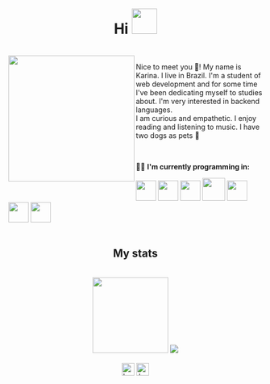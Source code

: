 <h1 align="center"> Hi <img src="https://media.giphy.com/media/w1OBpBd7kJqHrJnJ13/giphy.gif" width="50px"/></h1>
<br>
   <img align="left" src="https://user-images.githubusercontent.com/109771015/206862806-b5092122-a937-4e30-b477-47db84705b0f.gif" width="250px"/>
   <p>Nice to meet you 🙋‍! My name is Karina. I live in Brazil. I'm a student of web development and for some time I've been dedicating myself to studies about. I'm very interested in backend languages.<br> I am curious and empathetic. I enjoy reading and listening to music. I have two dogs as pets 🐾</p>
<br>
<div style="display: inline_block">
   <p>👩‍💻 <strong>I'm currently programming in:</strong></p>
   <img src="https://cdn.jsdelivr.net/gh/devicons/devicon/icons/html5/html5-original.svg" width="40px"/>
   <img src="https://cdn.jsdelivr.net/gh/devicons/devicon/icons/css3/css3-original.svg" width="40px"/>
   <img src="https://cdn.jsdelivr.net/gh/devicons/devicon/icons/javascript/javascript-original.svg" width="40px"/>
   <img src="https://cdn.jsdelivr.net/gh/devicons/devicon/icons/java/java-original.svg" width="45px"/>
   <img src="https://cdn.jsdelivr.net/gh/devicons/devicon/icons/python/python-original.svg" width="40px"/>
   <img src="https://cdn.jsdelivr.net/gh/devicons/devicon/icons/php/php-original.svg" width="40px"/>
   <img src="https://cdn.jsdelivr.net/gh/devicons/devicon/icons/mysql/mysql-original.svg" width="40px"/>
</div>
<br>
<div align="center">
   <h2>My stats</h2>
<br>
   <img height="150em" src="https://github-readme-stats.vercel.app/api?username=kamdn&show_icons=true&bg_color=272727&title_color=e6780b&icon_color=e6780b&text_color=fff&include_all_commits=true&count_private=true" />
   <img src="https://github-readme-stats.vercel.app/api/top-langs/?username=kamdn&layout=compact&bg_color=272727&title_color=e6780b&text_color=fff" />
</div>
<br>
<div align="center">
   <a href="https://instagram.com/ka.mdn" target="_blank"><img src="https://raw.githubusercontent.com/rahuldkjain/github-profile-readme-generator/master/src/images/icons/Social/instagram.svg" alt="ka.mdn" width="25px"/></a>
   <a href="https://linkedin.com/in/kamdn" target="_blank"><img src="https://raw.githubusercontent.com/rahuldkjain/github-profile-readme-generator/master/src/images/icons/Social/linked-in-alt.svg" alt="kamdn" width="25px"/></a>
</div>
